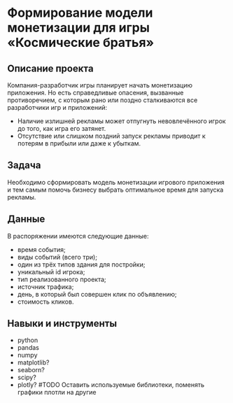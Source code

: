 # Формирование модели монетизации для игры «Космические братья»


## Описание проекта

Компания-разработчик игры планирует начать монетизацию приложения. Но есть справедливые опасения, вызванные противоречием, с которым рано или поздно сталкиваются все разработчики игр и приложений:
 - Наличие излишней рекламы может отпугнуть невовлечённого игрок до того, как игра его затянет.
 - Отсутствие или слишком поздний запуск рекламы приводит к потерям в прибыли или даже к убыткам.


## Задача

Необходимо сформировать модель монетизации игрового приложения и тем самым помочь бизнесу выбрать оптимальное время для запуска рекламы. 


## Данные

В распоряжении имеются  следующие данные:
- время события;
- виды событий (всего три);
- один из трёх типов здания для постройки;
- уникальный id игрока;
- тип реализованного проекта;
- источник трафика;
- день, в который был совершен клик по объявлению;
- стоимость кликов.


## Навыки и инструменты

- python
- pandas
- numpy
- matplotlib?
- seaborn?
- scipy?
- plotly?
#TODO Оставить используемые библиотеки, поменять графики плотли на другие
